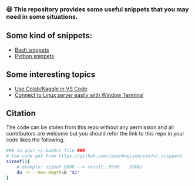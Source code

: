 
<h3 align="left">
    <p>😄 This repository provides some useful snippets that you may need in some situations.</p>
</h3>
 

## Some kind of snippets:

- [Bash snippets](bash/README.md)
- [Python snippets](python/README.md)

## Some interesting topics

- [Use Colab/Kaggle in VS Code](interesting_topics/colabcode.md)
- [Connect to Linux server easily with Window Terminal](interesting_topics/window_terminal.md)

## Citation

The code can be stolen from this repo without any permission and all contributors are welcome but you should refer the link to this repo in your code likes the following.
```bash
### in your ~/.bashrc file ###
# the code got from https://github.com/leminhnguyen/useful_snippets
sizeof(){
    # example: sizeof BOOK --> result: 895M    BOOK/
    du -h --max-depth=0 "$1"
}
```
